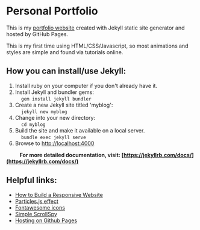 # Personal Portfolio

This is my [portfolio website](https://briannhu.github.io/portfolio/) created with Jekyll static site generator and hosted by GitHub Pages.

This is my first time using HTML/CSS/Javascript, so most animations and styles are simple and found via tutorials online.
## How you can install/use Jekyll:
1. Install ruby on your computer if you don't already have it.
2. Install Jekyll and bundler gems: <br>
   &nbsp;&nbsp;&nbsp;&nbsp;`gem install jekyll bundler`
3. Create a new Jekyll site titled 'myblog': <br>
   &nbsp;&nbsp;&nbsp;&nbsp;`jekyll new myblog`
4. Change into your new directory: <br>
   &nbsp;&nbsp;&nbsp;&nbsp;`cd myblog`
5. Build the site and make it available on a local server. <br>
   &nbsp;&nbsp;&nbsp;&nbsp;`bundle exec jekyll serve`
6. Browse to [http://localhost:4000](http://localhost:4000)
   
&nbsp;&nbsp;&nbsp;&nbsp;&nbsp;&nbsp;&nbsp;&nbsp;
**For more detailed documentation, visit: [https://jekyllrb.com/docs/](https://jekyllrb.com/docs/)**

## Helpful links:
* [How to Build a Responsive Website](https://www.youtube.com/watch?v=T6jKLsxbFg4&list=PLqGj3iMvMa4KQZUkRjfwMmTq_f1fbxerI)
* [Particles.js effect](https://vincentgarreau.com/particles.js/)
* [Fontawesome icons](https://fontawesome.com/)
* [Simple ScrollSpy](https://github.com/kimyvgy/simple-scrollspy)
* [Hosting on Github Pages](https://www.youtube.com/watch?v=fqFjuX4VZmU&list=PLLAZ4kZ9dFpOPV5C5Ay0pHaa0RJFhcmcB&index=19)
  
  
